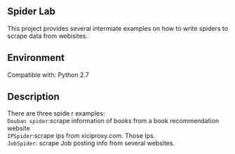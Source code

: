 ## Spider Lab
This project provides several intermiate examples on how to write spiders to scrape data from webisites. 

## Environment
Compatible with: Python 2.7

## Description
There are three spide r examples:  
`Douban spider`:scrape information of books from a book recommendation website  
`IPSpider`:scrape ips from xiciproxy.com. Those Ips.  
`JobSpider`: scrape Job posting info from several websites.
